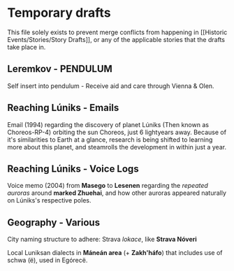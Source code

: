 # Temporary drafts 
This file solely exists to prevent merge conflicts from happening in [[Historic Events/Stories/Story Drafts]], or any of the applicable stories that the drafts take place in. 

## Leremkov - PENDULUM
Self insert into pendulum - Receive aid and care through Vienna & Olen.

## Reaching Lúniks - Emails
Email (1994) regarding the discovery of planet Lúniks (Then known as Choreos-RP-4) orbiting the sun Choreos, just 6 lightyears away. Because of it's similarities to Earth at a glance, research is being shifted to learning more about this planet, and steamrolls the development in within just a year.

## Reaching Lúniks - Voice Logs
Voice memo (2004) from **Masego** to **Lesenen** regarding the *repeated auroras* around **marked Zhuehai**, and how other auroras appeared naturally on Lúniks's respective poles.  

## Geography - Various
City naming structure to adhere: Strava *lokace*, like **Strava Nóveri**  
  
Local Luniksan dialects in **Máneán area** (+ **Zakh'háfo**) that includes use of schwa (ë), used in Egórecë.